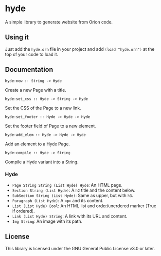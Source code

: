 hyde
====

A simple library to generate website from Orion code.

Using it
--------

Just add the `hyde.orn` file in your project and add `(load "hyde.orn")` at the top of your code to load it.

Documentation
-------------

`hyde:new :: String -> Hyde`

Create a new Page with a title.

`hyde:set_css :: Hyde -> String -> Hyde`

Set the CSS of the Page to a new link.

`hyde:set_footer :: Hyde -> Hyde -> Hyde`

Set the footer field of Page to a new element.

`hyde:add_elem :: Hyde -> Hyde -> Hyde`

Add an element to a Hyde Page.

`hyde:compile :: Hyde -> String`

Compile a Hyde variant into a String.

### Hyde

* `Page String String (List Hyde) Hyde`: An HTML page.
* `Section String (List Hyde)`: A `h2` title and the content below.
* `SubSection String (List Hyde)`: Same as upper, but with `h3`.
* `Paragraph (List Hyde)`: A `<p>` and its content.
* `List (List Hyde) Bool`: An HTML list and order/unerdered marker (True if ordered).
* `Link (List Hyde) String`: A link with its URL and content.
* `Img String`: An image with its path.

License
-------

This library is licensed under the GNU General Public License v3.0 or later.
